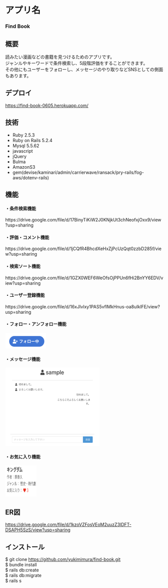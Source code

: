 # アプリ名　
### Find Book

## 概要
読みたい漫画などの書籍を見つけるためのアプリです。<br>
ジャンルやキーワードで条件検索し、5段階評価をすることができます。<br>
その他にもユーザーをフォローし、メッセージのやり取りなどSNSとしての側面もあります。

## デプロイ
https://find-book-0605.herokuapp.com/

## 技術
* Ruby 2.5.3
* Ruby on Rails 5.2.4
* Mysql 5.5.62
* javascript
* jQuery
* Bulma
* AmazonS3
* gem(devise/kaminari/admin/carrierwave/ransack/pry-rails/fog-aws/dotenv-rails)

## 機能
<h4> ・条件検索機能 </h4>
https://drive.google.com/file/d/17BinyTiKiW2J0KNjkUt3chNeofxjOxx9/view?usp=sharing
<h4> ・評価・コメント機能 </h4>
https://drive.google.com/file/d/1jCQfR4BhcdXeHxZjPcUzQqt0zzbD285f/view?usp=sharing
<h4> ・検索ソート機能 </h4>
https://drive.google.com/file/d/1GZX0WEF6WeOfsOjPPUn6fHi2BnYY6EDV/view?usp=sharing
<h4> ・ユーザー登録機能 </h4>
https://drive.google.com/file/d/16xJIvlxy1PAS5vflMkHnus-oa8uIklFE/view?usp=sharing
<h4> ・フォロー・アンフォロー機能 </h4>
<img src="follow_sample.png" width="130" height="50">
<br>
<h4> ・メッセージ機能 </h4>
<img src="message_sample.png" width="300" height="250">
<br>
<h4> ・お気に入り機能 </h4>
<img src="fav_sample.png" width="100" height="100">
<br>

## ER図
https://drive.google.com/file/d/1kzoVZFosVEoM2uuzZ3lDFT-DSAPH5SzS/view?usp=sharing

## インストール
$ git clone https://github.com/yukimimura/find-book.git<br>
$ bundle install<br>
$ rails db:create<br>
$ rails db:migrate<br>
$ rails s
